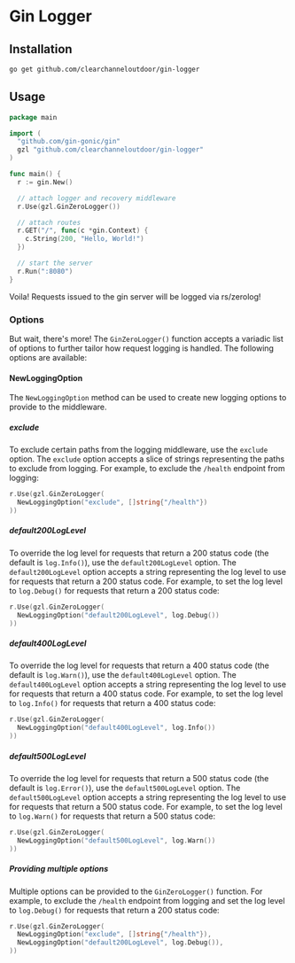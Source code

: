 # Gin Logger

## Installation

```bash
go get github.com/clearchanneloutdoor/gin-logger
```

## Usage

```go
package main

import (
  "github.com/gin-gonic/gin"
  gzl "github.com/clearchanneloutdoor/gin-logger"
)

func main() {
  r := gin.New()

  // attach logger and recovery middleware
  r.Use(gzl.GinZeroLogger())

  // attach routes
  r.GET("/", func(c *gin.Context) {
    c.String(200, "Hello, World!")
  })

  // start the server
  r.Run(":8080")
}
```

Voila! Requests issued to the gin server will be logged via rs/zerolog!


### Options

But wait, there's more! The `GinZeroLogger()` function accepts a variadic list of options to further tailor how request logging is handled. The following options are available:

#### NewLoggingOption

The `NewLoggingOption` method can be used to create new logging options to provide to the middleware.

##### exclude

To exclude certain paths from the logging middleware, use the `exclude` option. The `exclude` option accepts a slice of strings representing the paths to exclude from logging. For example, to exclude the `/health` endpoint from logging:

```go
r.Use(gzl.GinZeroLogger(
  NewLoggingOption("exclude", []string{"/health"})
))
```

##### default200LogLevel

To override the log level for requests that return a 200 status code (the default is `log.Info()`), use the `default200LogLevel` option. The `default200LogLevel` option accepts a string representing the log level to use for requests that return a 200 status code. For example, to set the log level to `log.Debug()` for requests that return a 200 status code:

```go
r.Use(gzl.GinZeroLogger(
  NewLoggingOption("default200LogLevel", log.Debug())
))
```

##### default400LogLevel

To override the log level for requests that return a 400 status code (the default is `log.Warn()`), use the `default400LogLevel` option. The `default400LogLevel` option accepts a string representing the log level to use for requests that return a 400 status code. For example, to set the log level to `log.Info()` for requests that return a 400 status code:

```go
r.Use(gzl.GinZeroLogger(
  NewLoggingOption("default400LogLevel", log.Info())
))
```

##### default500LogLevel

To override the log level for requests that return a 500 status code (the default is `log.Error()`), use the `default500LogLevel` option. The `default500LogLevel` option accepts a string representing the log level to use for requests that return a 500 status code. For example, to set the log level to `log.Warn()` for requests that return a 500 status code:

```go
r.Use(gzl.GinZeroLogger(
  NewLoggingOption("default500LogLevel", log.Warn())
))
```

##### Providing multiple options

Multiple options can be provided to the `GinZeroLogger()` function. For example, to exclude the `/health` endpoint from logging and set the log level to `log.Debug()` for requests that return a 200 status code:

```go
r.Use(gzl.GinZeroLogger(
  NewLoggingOption("exclude", []string{"/health"}),
  NewLoggingOption("default200LogLevel", log.Debug()),
))
```

